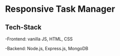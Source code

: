 # Responsive Task Manager
## Tech-Stack

-Frontend: vanilla JS, HTML, CSS

-Backend: Node.js, Express.js, MongoDB

